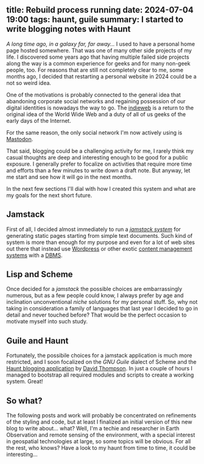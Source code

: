 title: Rebuild process running
date: 2024-07-04 19:00
tags: haunt, guile
summary: I started to write blogging notes with Haunt
---

_A long time ago, in a galaxy far, far away..._ I used to have a personal home
page hosted somewhere. That was one of many other side projects of my life.  I
discovered some years ago that having multiple failed side projects along the
way is a common experience for geeks and for many non-geek people, too. For
reasons that are still not completely clear to me, some months ago, I decided
that restarting a personal website in 2024 could be a not so weird idea.

One of the motivations is probably connected to the general idea that abandoning
corporate social networks and regaining possession of our digital identities is
nowadays the way to go. The [indieweb](https://en.wikipedia.org/wiki/IndieWeb)
is a return to the original idea of the World Wide Web and a duty of all of us
geeks of the early days of the Internet.

For the same reason, the only social network I'm now actively using 
is [Mastodon](https://floss.social/@gisgeek).

That said, blogging could be a challenging activity for me, I rarely think my
casual thoughts are deep and interesting enough to be good for a public
exposure. I generally prefer to focalize on activities that require more
time and efforts than a few minutes to write down a draft note. But anyway,
let me start and see how it will go in the next months.

In the next few sections I'll dial with how I created this system and what
are my goals for the next short future.

## Jamstack

First of all, I decided almost immediately to run a [_jamstack system_](https://jamstack.org/what-is-jamstack/) for
generating static pages starting from simple text documents. Such kind of
system is more than enough for my purpose and even for a lot of web sites 
out there that instead use [Wordpress](https://wordpress.org/) or other exotic [content management
systems](ihttps://en.wikipedia.org/wiki/Content_management_system) with a 
[DBMS](https://en.wikipedia.org/wiki/Database#Database_management_system).

## Lisp and Scheme

Once decided for a _jamstack_ the possible choices are embarrassingly 
numerous, but as a few people could know, I always prefer by age and inclination 
unconventional _niche_ solutions for my personal stuff. So, why not taking in 
consideration a family of languages that last year I decided to go in detail 
and never touched before? That would be the perfect occasion to motivate myself
into such study.

## Guile and Haunt

Fortunately, the possibile choices for a jamstack application is much more 
restricted, and I soon focalized on the *GNU Guile* dialect of Scheme
and the [Haunt blogging application](https://dthompson.us/projects/haunt.html) by 
[David Thompson](https://dthompson.us/). In just a couple of hours I managed to 
bootstrap all required modules and scripts to create a working system. Great!

## So what?

The following posts and work will probably be concentrated on refinements of the styling
and code, but at least I finalized an initial version of this new blog to write
about... what? Well, I'm a techie and researcher in Earth Observation and remote
sensing of the environment, with a special interest in geospatial technologies at large,
so some topics will be obvious. For all the rest, who knows? Have a look to my
haunt from time to time, it could be interesting...
